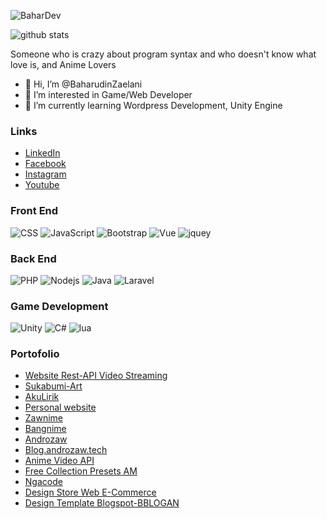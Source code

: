 ![BaharDev](https://i.ibb.co/TmXTHF3/bahardev.png)

![github stats](https://github-readme-stats.vercel.app/api?username=BaharudinZaelani&show_icons=true)

Someone who is crazy about program syntax and who doesn't know what love is, and Anime Lovers
- 👋 Hi, I’m @BaharudinZaelani
- 👀 I’m interested in Game/Web Developer
- 🌱 I’m currently learning Wordpress Development, Unity Engine

### Links
- [LinkedIn](https://www.linkedin.com/in/baharudinzaelani/)
- [Facebook](https://www.facebook.com/baharudinzaelani1)
- [Instagram](https://www.instagram.com/bahar_titik_koma/)
- [Youtube](https://www.youtube.com/c/BaharDev)

### Front End
  ![CSS](https://img.shields.io/badge/CSS-239120?&style=for-the-badge&logo=css3&logoColor=white)
  ![JavaScript](https://img.shields.io/badge/JavaScript-323330?style=for-the-badge&logo=javascript&logoColor=F7DF1E)
  ![Bootstrap](https://img.shields.io/badge/Bootstrap-563D7C?style=for-the-badge&logo=bootstrap&logoColor=white)
  ![Vue](https://img.shields.io/badge/Vue-20232A?style=for-the-badge&logo=vuedotjs&logoColor=61DAFB)
  ![jquey](https://img.shields.io/badge/jQuery-0769AD?style=for-the-badge&logo=jquery&logoColor=white)
  
### Back End
  ![PHP](https://img.shields.io/badge/PHP-563D7C?style=for-the-badge&logo=php&logoColor=white)
  ![Nodejs](https://img.shields.io/badge/Node.js-339933?style=for-the-badge&logo=nodedotjs&logoColor=white)
  ![Java](https://img.shields.io/badge/Java-ED8B00?style=for-the-badge&logo=java&logoColor=white)
  ![Laravel](https://img.shields.io/badge/Laravel-CC0000?style=for-the-badge&logo=laravel&logoColor=white)

### Game Development
  ![Unity](https://img.shields.io/badge/unity-fff?style=for-the-badge&logo=unity&logoColor=black)
  ![C#](https://img.shields.io/badge/csharp-5c1cff?style=for-the-badge&logo=csharp&logoColor=white)
  ![lua](https://img.shields.io/badge/Lua-2C2D72?style=for-the-badge&logo=lua&logoColor=white)

### Portofolio
- [Website Rest-API Video Streaming](https://zawapi.000webhostapp.com/)
- [Sukabumi-Art](https://skart.rf.gd)
- [AkuLirik](http://akulirik.rf.gd/?i=1)
- [Personal website](https://baharudinzaelanidev.web.app)
- [Zawnime](http://zawnime.rf.gd)
- [Bangnime](https://bangnime.web.app)
- [Androzaw](https://www.androzaw.tech)
- [Blog.androzaw.tech](https://blog.androzaw.tech)
- [Anime Video API](https://baharmovie.herokuapp.com)
- [Free Collection Presets AM](https://presetku000.web.app/)
- [Ngacode](https://ngacode.androzaw.tech)
- [Design Store Web E-Commerce](https://baharudinzaelani.github.io/BaharudinZaelani/storedes1/)
- [Design Template Blogspot-BBLOGAN](https://bblogan00.blogspot.com/)

